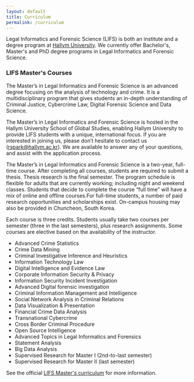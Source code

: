 ```yaml
---
layout: default
title: Curriculum
permalink: /curriculum
---
```


Legal Informatics and Forensic Science (LIFS) is both an institute and a degree program at [Hallym University](https://hallym.ac.kr). We currently offer Bachelor's, Master's and PhD degree programs in Legal Informatics and Forensic Science.

### LIFS Master's Courses

<span id="LIFSMASTER"></span>
The Master’s in Legal Informatics and Forensic Science is an advanced degree focusing on the analysis of technology and crime. It is a multidisciplinary program that gives students an in-depth understanding of Criminal Justice, Cybercrime Law, Digital Forensic Science and Data Science.

The Master’s in Legal Informatics and Forensic Science is hosted in the Hallym University School of Global Studies, enabling Hallym University to provide LIFS students with a unique, international focus. If you are interested in joining us, please don’t hesitate to contact us (rspark@hallym.ac.kr). We are available to answer any of your questions, and assist with the application process.

The Master’s in Legal Informatics and Forensic Science is a two-year, full-time course. After completing all courses, students are required to submit a thesis. Thesis research is the final semester. The program schedule is flexible for adults that are currently working; including night and weekend classes. Students that decide to complete the course “full time” will have a mix of online and offline courses.For full-time students, a number of paid research opportunities and scholarships exist. On-campus housing may also be provided in Chuncheon, South Korea.

Each course is three credits. Students usually take two courses per semester (three in the last semesters), plus research assignments. Some courses are elective based on the availability of the instructor.

- Advanced Crime Statistics
- Crime Data Mining
- Criminal Investigative Inference and Heuristics
- Information Technology Law
- Digital Intelligence and Evidence Law
- Corporate Information Security & Privacy
- Information Security Incident Investigation
- Advanced Digital forensic investigation
- Criminal Information Management and Intelligence
- Social Network Analysis in Criminal Relations
- Data Visualization & Presentation
- Financial Crime Data Analysis
- Transnational Cybercrime
- Cross Border Criminal Procedure
- Open Source Intelligence
- Advanced Topics in Legal Informatics and Forensics
- Statement Analysis
- Big Data Analysis
- Supervised Research for Master I (2nd-to-last semester)
- Supervised Research for Master II (last semester)

See the official [LIFS Master's curriculum](/resources/2019_LIFS_Masters_Curriculum.pdf) for more information.
